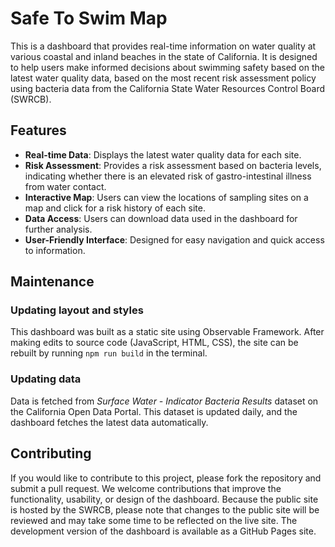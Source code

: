# Safe To Swim Map

This is a dashboard that provides real-time information on water quality at various coastal and inland beaches in the state of California. It is designed to help users make informed decisions about swimming safety based on the latest water quality data, based on the most recent risk assessment policy using bacteria data from the California State Water Resources Control Board (SWRCB).

## Features

- **Real-time Data**: Displays the latest water quality data for each site.
- **Risk Assessment**: Provides a risk assessment based on bacteria levels, indicating whether there is an elevated risk of gastro-intestinal illness from water contact.
- **Interactive Map**: Users can view the locations of sampling sites on a map and click for a risk history of each site.
- **Data Access**: Users can download data used in the dashboard for further analysis.
- **User-Friendly Interface**: Designed for easy navigation and quick access to information.

## Maintenance

### Updating layout and styles

This dashboard was built as a static site using Observable Framework. After making edits to source code (JavaScript, HTML, CSS), the site can be rebuilt by running `npm run build` in the terminal. 

### Updating data

Data is fetched from *Surface Water - Indicator Bacteria Results* dataset on the California Open Data Portal. This dataset is updated daily, and the dashboard fetches the latest data automatically. 

## Contributing

If you would like to contribute to this project, please fork the repository and submit a pull request. We welcome contributions that improve the functionality, usability, or design of the dashboard. Because the public site is hosted by the SWRCB, please note that changes to the public site will be reviewed and may take some time to be reflected on the live site. The development version of the dashboard is available as a GitHub Pages site.